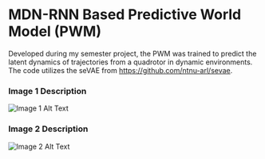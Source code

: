 # MDN-RNN Based Predictive World Model (PWM)

Developed during my semester project, the PWM was trained to predict the latent dynamics of trajectories from a quadrotor in dynamic environments. The code utilizes the seVAE from https://github.com/ntnu-arl/sevae. 

### Image 1 Description

![Image 1 Alt Text](link-to-image-1.jpg)

### Image 2 Description

![Image 2 Alt Text](link-to-image-2.jpg)


